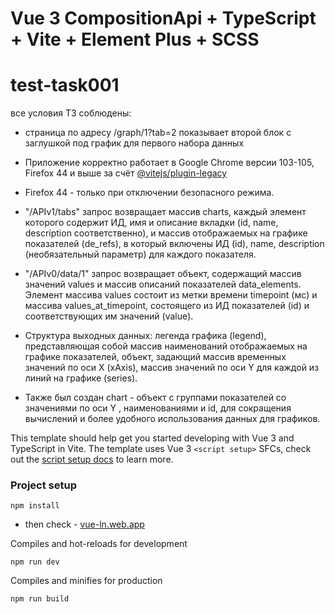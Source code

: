 # Vue 3 CompositionApi + TypeScript + Vite + Element Plus + SCSS

# test-task001
все условия ТЗ соблюдены:

- страница по адресу /graph/1?tab=2 показывает второй блок с заглушкой под график для первого набора данных

- Приложение корректно работает в Google Chrome версии 103-105, Firefox 44 и выше за счёт [@vitejs/plugin-legacy](https://www.npmjs.com/package/@vitejs/plugin-legacy)
- Firefox 44 - только при отключении безопасного режима.

- "/APIv1/tabs" запрос возвращает массив charts, каждый элемент которого содержит ИД, имя и описание вкладки (id, name, description соответственно), и массив отображаемых на графике показателей (de_refs), в который включены ИД (id), name, description (необязательный параметр) для каждого показателя.

-  "/APIv0/data/1" запрос возвращает объект, содержащий массив значений values и массив описаний показателей data_elements. Элемент массива values состоит из метки времени timepoint (мс) и массива values_at_timepoint, состоящего из ИД показателей (id) и соответствующих им значений (value).

- Структура выходных данных: легенда графика (legend), представляющая собой массив наименований отображаемых на графике показателей, объект, задающий массив временных значений по оси X (xAxis), массив значений по оси Y для каждой из линий на графике (series).

- Также был создан chart - объект с группами показателей со значениями по оси Y , наименованиями и id, для сокращения вычислений и более удобного использования данных для графиков.

This template should help get you started developing with Vue 3 and TypeScript in Vite. The template uses Vue 3 `<script setup>` SFCs, check out the [script setup docs](https://v3.vuejs.org/api/sfc-script-setup.html#sfc-script-setup) to learn more.

### Project setup
```
npm install
```
- then check - [vue-ln.web.app](https://vue-ln.web.app/)

 Compiles and hot-reloads for development
```
npm run dev
```

 Compiles and minifies for production
```
npm run build
```
